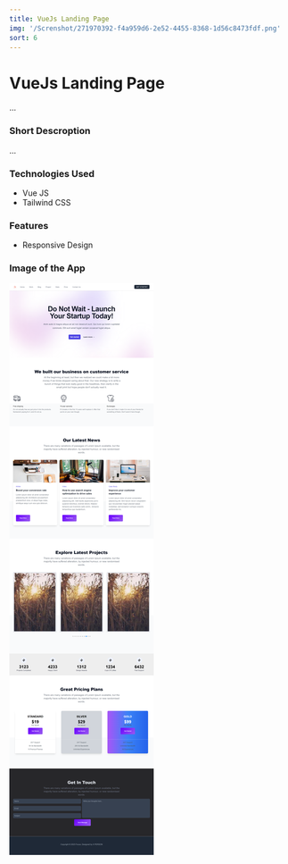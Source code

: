 ```yaml
---
title: VueJs Landing Page
img: '/Screnshot/271970392-f4a959d6-2e52-4455-8368-1d56c8473fdf.png'
sort: 6
---
```

# VueJs Landing Page

...

### Short Descroption

...

### Technologies Used

- Vue JS
- Tailwind CSS

### Features

- Responsive Design

### Image of the App

![App](./Screnshot/271970392-f4a959d6-2e52-4455-8368-1d56c8473fdf.png)
